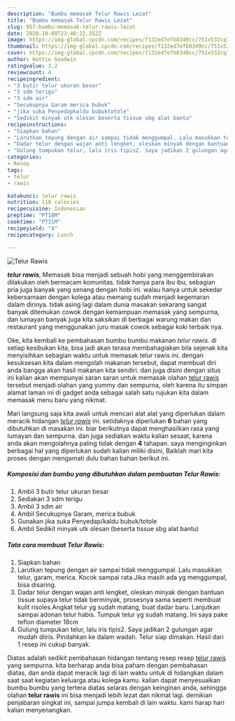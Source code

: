```yaml
---
description: "Bumbu memasak Telur Rawis Lezat"
title: "Bumbu memasak Telur Rawis Lezat"
slug: 957-bumbu-memasak-telur-rawis-lezat
date: 2020-10-08T23:40:22.352Z
image: https://img-global.cpcdn.com/recipes/f132ed7efb8349cc/751x532cq70/telur-rawis-foto-resep-utama.jpg
thumbnail: https://img-global.cpcdn.com/recipes/f132ed7efb8349cc/751x532cq70/telur-rawis-foto-resep-utama.jpg
cover: https://img-global.cpcdn.com/recipes/f132ed7efb8349cc/751x532cq70/telur-rawis-foto-resep-utama.jpg
author: Hattie Goodwin
ratingvalue: 3.2
reviewcount: 4
recipeingredient:
- "3 butir telur ukuran besar"
- "3 sdm terigu"
- "3 sdm air"
- "Secukupnya Garam merica bubuk"
- "jika suka Penyedapkaldu bubuktotole"
- "Sedikit minyak utk olesan beserta tissue sbg alat bantu"
recipeinstructions:
- "Siapkan bahan"
- "Larutkan tepung dengan air sampai tidak menggumpal. Lalu masukkan telur, garam, merica. Kocok sampai rata.Jika masih ada yg menggumpal, bisa disaring."
- "Dadar telur dengan wajan anti lengket, oleskan minyak dengan bantuan tissue supaya telur tidak berminyak, prosesnya sama seperti membuat kulit risoles.Angkat telur yg sudah matang, buat dadar baru. Lanjutkan sampai adonan telur habis. Tumpuk telur yg sudah matang. Ini saya pake teflon diameter 18cm"
- "Gulung tumpukan telur, lalu iris tipis2. Saya jadikan 2 gulungan agar mudah diiris. Pindahkan ke dalam wadah. Telur siap dimakan. Hasil dari 1 resep ini cukup banyak."
categories:
- Resep
tags:
- telur
- rawis

katakunci: telur rawis 
nutrition: 118 calories
recipecuisine: Indonesian
preptime: "PT18M"
cooktime: "PT31M"
recipeyield: "4"
recipecategory: Lunch

---
```



![Telur Rawis](https://img-global.cpcdn.com/recipes/f132ed7efb8349cc/751x532cq70/telur-rawis-foto-resep-utama.jpg)

<b><i>telur rawis</i></b>, Memasak bisa menjadi sebuah hobi yang menggembirakan dilakukan oleh bermacam komunitas. tidak hanya para ibu ibu, sebagian pria juga banyak yang senang dengan hobi ini. walau hanya untuk sekedar kebersamaan dengan kolega atau memang sudah menjadi kegemaran dalam dirinya. tidak asing lagi dalam dunia masakan sekarang sangat banyak ditemukan cowok dengan kemampuan memasak yang sempurna, dan lumayan banyak juga kita saksikan di berbagai warung makan dan restaurant yang menggunakan juru masak cowok sebagai koki terbaik nya.

Oke, kita kembali ke pembahasan bumbu bumbu makanan <i>telur rawis</i>. di setiap kesibukan kita, bisa jadi akan terasa membahagiakan bila sejenak kita menyisihkan sebagian waktu untuk memasak telur rawis ini. dengan kesuksesan kita dalam mengolah makanan tersebut, dapat membuat diri anda bangga akan hasil makanan kita sendiri. dan juga disini dengan situs ini kalian akan mempunyai saran saran untuk memasak olahan <u>telur rawis</u> tersebut menjadi olahan yang yummy dan sempurna, oleh karena itu simpan alamat laman ini di gadget anda sebagai salah satu rujukan kita dalam memasak menu baru yang nikmat.




Mari langsung saja kita awali untuk mencari alat alat yang diperlukan dalam meracik hidangan <u><i>telur rawis</i></u> ini. setidaknya diperlukan <b>6</b> bahan yang dibutuhkan di masakan ini. biar berikutnya dapat menghasilkan rasa yang lumayan dan sempurna. dan juga sediakan waktu kalian sesaat, karena anda akan mengolahnya paling tidak dengan <b>4</b> tahapan. saya menginginkan berbagai hal yang diperlukan sudah kalian miliki disini, Baiklah mari kita proses dengan mengamati dulu bahan bahan berikut ini.

<!--inarticleads1-->

##### Komposisi dan bumbu yang dibutuhkan dalam pembuatan Telur Rawis:

1. Ambil 3 butir telur ukuran besar
1. Sediakan 3 sdm terigu
1. Ambil 3 sdm air
1. Ambil Secukupnya Garam, merica bubuk
1. Gunakan jika suka Penyedap/kaldu bubuk/totole
1. Ambil Sedikit minyak utk olesan (beserta tissue sbg alat bantu)




<!--inarticleads2-->

##### Tata cara membuat Telur Rawis:

1. Siapkan bahan
1. Larutkan tepung dengan air sampai tidak menggumpal. Lalu masukkan telur, garam, merica. Kocok sampai rata.Jika masih ada yg menggumpal, bisa disaring.
1. Dadar telur dengan wajan anti lengket, oleskan minyak dengan bantuan tissue supaya telur tidak berminyak, prosesnya sama seperti membuat kulit risoles.Angkat telur yg sudah matang, buat dadar baru. Lanjutkan sampai adonan telur habis. Tumpuk telur yg sudah matang. Ini saya pake teflon diameter 18cm
1. Gulung tumpukan telur, lalu iris tipis2. Saya jadikan 2 gulungan agar mudah diiris. Pindahkan ke dalam wadah. Telur siap dimakan. Hasil dari 1 resep ini cukup banyak.




Diatas adalah sedikit pembahasan hidangan tentang resep resep <u>telur rawis</u> yang sempurna. kita berharap anda bisa paham dengan pembahasan diatas, dan anda dapat meracik lagi di lain waktu untuk di hidangkan dalam saat saat kegiatan keluarga atau kolega kamu. kalian dapat menyesuaikan bumbu bumbu yang tertera diatas selaras dengan keinginan anda, sehingga olahan <b>telur rawis</b> ini bisa menjadi lebih lezat dan nikmat lagi. demikian penjabaran singkat ini, sampai jumpa kembali di lain waktu. kami harap hari kalian menyenangkan.
